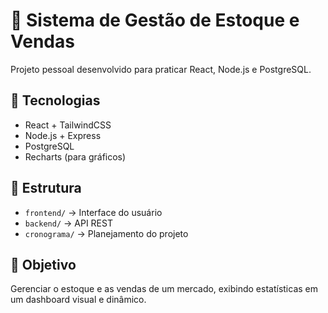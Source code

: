 # 🏪 Sistema de Gestão de Estoque e Vendas

Projeto pessoal desenvolvido para praticar React, Node.js e PostgreSQL.

## 🚀 Tecnologias
- React + TailwindCSS
- Node.js + Express
- PostgreSQL
- Recharts (para gráficos)

## 🧩 Estrutura
- `frontend/` → Interface do usuário
- `backend/` → API REST
- `cronograma/` → Planejamento do projeto

## 🎯 Objetivo
Gerenciar o estoque e as vendas de um mercado, exibindo estatísticas em um dashboard visual e dinâmico.
